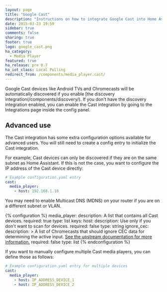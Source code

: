 ```yaml
---
layout: page
title: "Google Cast"
description: "Instructions on how to integrate Google Cast into Home Assistant."
date: 2015-03-23 19:59
sidebar: true
comments: false
sharing: true
footer: true
logo: google_cast.png
ha_category:
  - Media Player
featured: true
ha_release: pre 0.7
ha_iot_class: Local Polling
redirect_from: /components/media_player.cast/
---
```


Google Cast devices like Android TVs and Chromecasts will be automatically
discovered if you enable [the discovery integration(/components/discovery/). If
you don't have the discovery integration enabled, you can enable the Cast
integration by going to the Integrations page inside the config panel.

## Advanced use

The Cast integration has some extra configuration options available for advanced
users. You will still need to create a config entry to initialize the Cast
integration.

For example, Cast devices can only be discovered if they are on the same subnet
as Home Assistant. If this is not the case,
you want to configure the IP address of the Cast device directly:

```yaml
# Example configuration.yaml entry
cast:
  media_player:
    - host: 192.168.1.10
```

<div class='note'>
You may need to enable Multicast DNS (MDNS) on your router if you are on a different subnet or VLAN.
</div>

{% configuration %}
media_player:
  description: A list that contains all Cast devices.
  required: true
  type: list
  keys:
    host:
      description: Use only if you don't want to scan for devices.
      required: false
      type: string
    ignore_cec:
      description: >
        A list of Chromecasts that should ignore CEC data for determining the
        active input. [See the upstream documentation for more information.](https://github.com/balloob/pychromecast#ignoring-cec-data)
      required: false
      type: list
{% endconfiguration %}

If you want to manually configure multiple Cast media players, you can define
those as follows:

```yaml
# Example configuration.yaml entry for multiple devices
cast:
  media_player:
    - host: IP_ADDRESS_DEVICE_1
    - host: IP_ADDRESS_DEVICE_2
```
